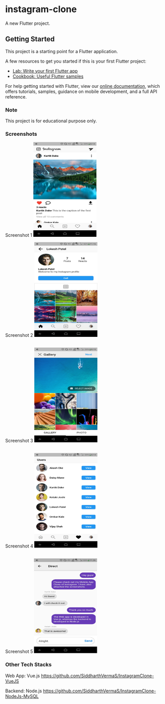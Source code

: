 # instagram-clone

A new Flutter project.

## Getting Started

This project is a starting point for a Flutter application.

A few resources to get you started if this is your first Flutter project:

- [Lab: Write your first Flutter app](https://flutter.dev/docs/get-started/codelab)
- [Cookbook: Useful Flutter samples](https://flutter.dev/docs/cookbook)

For help getting started with Flutter, view our
[online documentation](https://flutter.dev/docs), which offers tutorials,
samples, guidance on mobile development, and a full API reference.

### Note
This project is for educational purpose only.

### Screenshots
Screenshot 1
<img src="./screenshots/Screenshot1.jpg" width="200" height="300">
<br/>

Screenshot 2
<img src="./screenshots/Screenshot2.jpg" width="200" height="300">
<br/><br/>

Screenshot 3
<img src="./screenshots/Screenshot3.jpg" width="200" height="300">
<br/><br/>

Screenshot 4
<img src="./screenshots/Screenshot4.jpg" width="200" height="300">
<br/><br/>

Screenshot 5
<img src="./screenshots/Screenshot5.jpg" width="200" height="300">

### Other Tech Stacks
Web App: Vue.js
https://github.com/SiddharthVermaS/InstagramClone-VueJS

Backend: Node.js
https://github.com/SiddharthVermaS/InstagramClone-NodeJs-MySQL